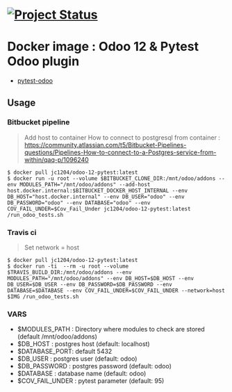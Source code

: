 
[![Project Status](http://opensource.box.com/badges/active.svg)](http://opensource.box.com/badges)
=======


Docker image : Odoo 12 & Pytest Odoo plugin
==================================

- <a href="https://github.com/camptocamp/pytest-odoo.git" target="_blank">pytest-odoo</a>

## Usage

### Bitbucket pipeline
> Add host to container 
How to connect to postgresql from container : https://community.atlassian.com/t5/Bitbucket-Pipelines-questions/Pipelines-How-to-connect-to-a-Postgres-service-from-within/qaq-p/1096240

```shell
$ docker pull jc1204/odoo-12-pytest:latest
$ docker run -u root --volume $BITBUCKET_CLONE_DIR:/mnt/odoo/addons --env MODULES_PATH="/mnt/odoo/addons" --add-host host.docker.internal:$BITBUCKET_DOCKER_HOST_INTERNAL --env DB_HOST="host.docker.internal" --env DB_USER="odoo" --env DB_PASSWORD="odoo" --env DATABASE="odoo" --env COV_FAIL_UNDER=$Cov_Fail_Under jc1204/odoo-12-pytest:latest /run_odoo_tests.sh
```
### Travis ci
> Set network = host
```shell
$ docker pull jc1204/odoo-12-pytest:latest
$ docker run -ti  --rm -u root --volume $TRAVIS_BUILD_DIR:/mnt/odoo/addons --env MODULES_PATH="/mnt/odoo/addons" --env DB_HOST=$DB_HOST --env DB_USER=$DB_USER --env DB_PASSWORD=$DB_PASSWORD --env DATABASE=$DATABASE --env COV_FAIL_UNDER=$COV_FAIL_UNDER --network=host $IMG /run_odoo_tests.sh
```

### VARS
 - $MODULES_PATH : Directory where modules to check are stored (default /mnt/odoo/addons)
 - $DB_HOST : postgres host (default: localhost)
 - $DATABASE_PORT: default 5432 
 - $DB_USER : postgres user (default: odoo)
 - $DB_PASSWORD : postgres password (default: odoo)
 - $DATABASE : database name (default: odoo)
 - $COV_FAIL_UNDER : pytest parameter (default: 95)

